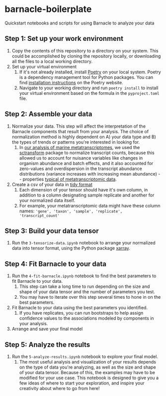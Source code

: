 # barnacle-boilerplate
Quickstart notebooks and scripts for using Barnacle to analyze your data

## Step 1: Set up your work environment
1. Copy the contents of this repository to a directory on your system. This could be accomplished by cloning the repository locally, or downloading all the files to a local working directory.
1. Set up your virtual environment
    1. If it's not already installed, install [Poetry](https://python-poetry.org/) on your local system. Poetry is a dependency management tool for Python packages. You can find [installation instructions](https://python-poetry.org/docs/#installation) on the Poetry website.
    1. Navigate to your working directory and run `poetry install` to install your virtual environment based on the formula in the `pyproject.toml` file.

## Step 2: Assemble your data
1. Normalize your data. This step will affect the interpretation of the Barnacle components that result from your analysis. The choice of normalization method is highly dependent on A) your data type and B) the types of trends or patterns you're interested in looking for.
    1. In [our analysis of marine metatranscriptomes](https://doi.org/10.1101/2024.07.15.603627), we used the [sctransform](https://satijalab.org/seurat/articles/sctransform_vignette) package to normalize transcript counts, because this allowed us to account for nuisance variables like changes in organism abundance and batch effects, and it also accounted for zero-values and overdispersion in the transcript abundance distributions (variance increases with increasing mean abundance) -- properties [typical of metatranscriptomic data](https://doi.org/10.1186/s13059-017-1359-z).
1. Create a csv of your data in [tidy format](https://tidyr.tidyverse.org/articles/tidy-data.html)
    1. Each dimension of your tensor should have it's own column, in addition to a column designating sample replicate and another for your normalized data itself.
    1. For example, your metatranscriptomic data might have these column names: `'gene', 'taxon', 'sample', 'replicate', 'transcript_count'`

## Step 3: Build your data tensor
1. Run the `3-tensorize-data.ipynb` notebook to arrange your normalized data into tensor format, using the Python package [xarray](https://docs.xarray.dev/en/stable/).

## Step 4: Fit Barnacle to your data
1. Run the `4-fit-barnacle.ipynb` notebook to find the best parameters to fit Barnacle to your data.
    1. This step can take a long time to run depending on the size and shape of your data tensor and the number of parameters you test.
    1. You may have to iterate over this step several times to hone in on the best parameters.
1. Fit Barnacle to your data using the best parameters you identified.
    1. If you have replicates, you can run bootstraps to help assign confidence values to the associations modeled by components in your analysis.
1. Arrange and save your final model

## Step 5: Analyze the results
1. Run the `5-analyze-results.ipynb` notebook to explore your final model.
    1. The most useful analysis and visualization of your results depends on the type of data you're analyzing, as well as the size and shape of your data tensor. Because of this, the examples may have to be modified for your use case. This notebook is designed to give you a few ideas of where to start your exploration, and inspire your creativity about where to go from here!
